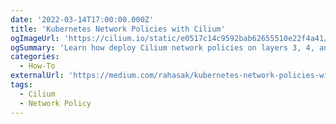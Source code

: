 ```yaml
---
date: '2022-03-14T17:00:00.000Z'
title: 'Kubernetes Network Policies with Cilium'
ogImageUrl: 'https://cilium.io/static/e0517c14c9592bab62655510e22f4a41/44499/mistake-3.webp'
ogSummary: 'Learn how deploy Cilium network policies on layers 3, 4, and 7'
categories:
  - How-To
externalUrl: 'https://medium.com/rahasak/kubernetes-network-policies-with-cilium-17be223fe67b'
tags:
  - Cilium
  - Network Policy
---
```

